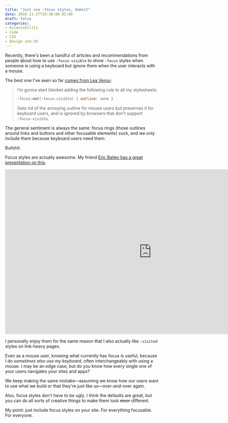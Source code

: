```yaml
---
title: "Just use :focus styles, damnit"
date: 2018-11-27T10:30:00-05:00
draft: false
categories:
- Accessibility
- Code
- CSS
- Design and UX
---
```


Recently, there's been a handful of articles and recommendations from people about how to use `:focus-visible` to show `:focus` styles when someone is using a keyboard but ignore them when the user interacts with a mouse.

The best one I've seen so far [comes from Lea Verou](https://twitter.com/LeaVerou/status/1045768279753666562):

> I’m gonna start blanket adding the following rule to all my stylesheets:
>
> ```js
> :focus:not(:focus-visible) { outline: none }
> ```
>
> Gets rid of the annoying outline for mouse users but preserves it for keyboard users, and is ignored by browsers that don’t support `:focus-visible`.

The general sentiment is always the same: focus rings (those outlines around links and buttons and other focusable elements) suck, and we only include them because keyboard users need them.

Bullshit.

Focus styles are actually awesome. My friend [Eric Bailey has a great presentation on this](https://noti.st/ericwbailey/TcMJFP/slides).

<iframe src="https://noti.st/ericwbailey/TcMJFP/embed" frameborder="0" width="960" height="540" allowfullscreen></iframe>

I personally enjoy them for the same reason that I also actually like `:visited` styles on link-heavy pages.

Even as a mouse user, knowing what currently has focus is useful, because I do *sometimes also use my keyboard*, often interchangeably with using a mouse. I may be an edge case, but do you know how every single one of your users navigates your sites and apps?

We keep making the same mistake&mdash;assuming we know how our users want to use what we build or that they're just like us&mdash;over-and-over again.

Also, focus styles don't have to be ugly. I think the defaults are great, but you can do all sorts of creative things to make them look ~~nicer~~ different.

My point: just include focus styles on your site. For everything focusable. For everyone.